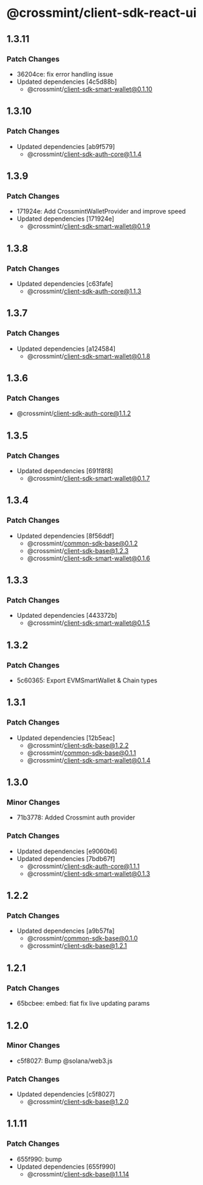 # @crossmint/client-sdk-react-ui

## 1.3.11

### Patch Changes

-   36204ce: fix error handling issue
-   Updated dependencies [4c5d88b]
    -   @crossmint/client-sdk-smart-wallet@0.1.10

## 1.3.10

### Patch Changes

-   Updated dependencies [ab9f579]
    -   @crossmint/client-sdk-auth-core@1.1.4

## 1.3.9

### Patch Changes

-   171924e: Add CrossmintWalletProvider and improve speed
-   Updated dependencies [171924e]
    -   @crossmint/client-sdk-smart-wallet@0.1.9

## 1.3.8

### Patch Changes

-   Updated dependencies [c63fafe]
    -   @crossmint/client-sdk-auth-core@1.1.3

## 1.3.7

### Patch Changes

-   Updated dependencies [a124584]
    -   @crossmint/client-sdk-smart-wallet@0.1.8

## 1.3.6

### Patch Changes

-   @crossmint/client-sdk-auth-core@1.1.2

## 1.3.5

### Patch Changes

-   Updated dependencies [691f8f8]
    -   @crossmint/client-sdk-smart-wallet@0.1.7

## 1.3.4

### Patch Changes

-   Updated dependencies [8f56ddf]
    -   @crossmint/common-sdk-base@0.1.2
    -   @crossmint/client-sdk-base@1.2.3
    -   @crossmint/client-sdk-smart-wallet@0.1.6

## 1.3.3

### Patch Changes

-   Updated dependencies [443372b]
    -   @crossmint/client-sdk-smart-wallet@0.1.5

## 1.3.2

### Patch Changes

-   5c60365: Export EVMSmartWallet & Chain types

## 1.3.1

### Patch Changes

-   Updated dependencies [12b5eac]
    -   @crossmint/client-sdk-base@1.2.2
    -   @crossmint/common-sdk-base@0.1.1
    -   @crossmint/client-sdk-smart-wallet@0.1.4

## 1.3.0

### Minor Changes

-   71b3778: Added Crossmint auth provider

### Patch Changes

-   Updated dependencies [e9060b6]
-   Updated dependencies [7bdb67f]
    -   @crossmint/client-sdk-auth-core@1.1.1
    -   @crossmint/client-sdk-smart-wallet@0.1.3

## 1.2.2

### Patch Changes

-   Updated dependencies [a9b57fa]
    -   @crossmint/common-sdk-base@0.1.0
    -   @crossmint/client-sdk-base@1.2.1

## 1.2.1

### Patch Changes

-   65bcbee: embed: fiat fix live updating params

## 1.2.0

### Minor Changes

-   c5f8027: Bump @solana/web3.js

### Patch Changes

-   Updated dependencies [c5f8027]
    -   @crossmint/client-sdk-base@1.2.0

## 1.1.11

### Patch Changes

-   655f990: bump
-   Updated dependencies [655f990]
    -   @crossmint/client-sdk-base@1.1.14
